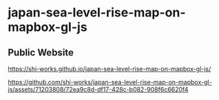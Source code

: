 # japan-sea-level-rise-map-on-mapbox-gl-js
## Public Website
https://shi-works.github.io/japan-sea-level-rise-map-on-mapbox-gl-js/

https://github.com/shi-works/japan-sea-level-rise-map-on-mapbox-gl-js/assets/71203808/72ea9c8d-df17-428c-b082-908f6c6620f4

